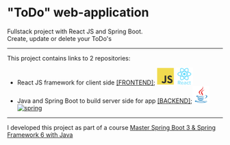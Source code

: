 
# "ToDo" web-application

Fullstack project with React JS and Spring Boot.<br> 
Create, update or delete your ToDo's
<hr>
This project contains links to 2 repositories:

* React JS framework for client side [[FRONTEND]](https://github.com/roman-andriiv/todo-react); <a href="https://developer.mozilla.org/en-US/docs/Web/JavaScript" target="_blank" rel="noreferrer"><img src="https://raw.githubusercontent.com/devicons/devicon/master/icons/javascript/javascript-original.svg" alt="javascript" width="40" height="40"/></a> <a href="https://reactjs.org/" target="_blank" rel="noreferrer"><img src="https://raw.githubusercontent.com/devicons/devicon/master/icons/react/react-original-wordmark.svg" alt="react" width="40" height="40"/></a>
* Java and Spring Boot to build server side for app [[BACKEND]](https://github.com/roman-andriiv/todo-springboot);<a href="https://www.java.com" target="_blank" rel="noreferrer"><img src="https://raw.githubusercontent.com/devicons/devicon/master/icons/java/java-original.svg" alt="java" width="40" height="40"/></a><a href="https://spring.io/" target="_blank" rel="noreferrer"> <img src="https://www.vectorlogo.zone/logos/springio/springio-icon.svg" alt="spring" width="40" height="40"/></a>
<hr>

I developed this project as part of a course [Master Spring Boot 3 & Spring Framework 6 with Java](https://www.udemy.com/course/spring-boot-and-spring-framework-tutorial-for-beginners/)
